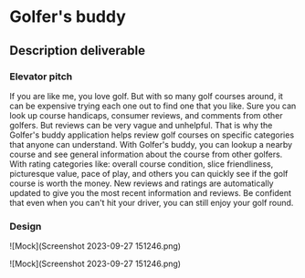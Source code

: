 # Golfer's buddy

## Description deliverable

### Elevator pitch

If you are like me, you love golf. But with so many golf courses around, it can be expensive trying each one out to find one that you like. Sure you can look up course handicaps, consumer reviews, and comments from other golfers. But reviews can be very vague and unhelpful. That is why the Golfer's buddy application helps review golf courses on specific categories that anyone can understand. With Golfer's buddy, you can lookup a nearby course and see general information about the course from other golfers. With rating categories like: overall course condition, slice friendliness, picturesque value, pace of play, and others you can quickly see if the golf course is worth the money. New reviews and ratings are automatically updated to give you the most recent information and reviews. Be confident that even when you can't hit your driver, you can still enjoy your golf round.

### Design

![Mock](Screenshot 2023-09-27 151246.png)

![Mock](Screenshot 2023-09-27 151246.png)
